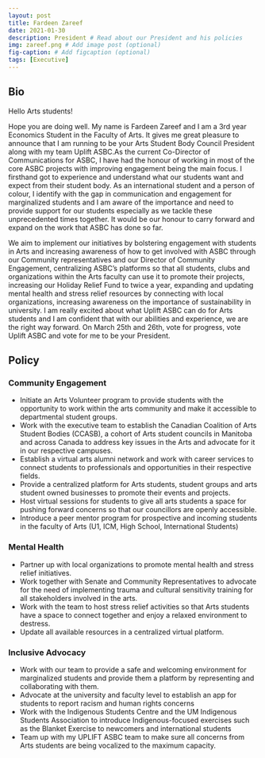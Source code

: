 ```yaml
---
layout: post
title: Fardeen Zareef
date: 2021-01-30
description: President # Read about our President and his policies
img: zareef.png # Add image post (optional)
fig-caption: # Add figcaption (optional)
tags: [Executive]
---
```

## Bio

Hello Arts students!

Hope you are doing well. My name is Fardeen Zareef and I am a 3rd year Economics Student in the Faculty of Arts. It gives me great pleasure to announce that I am running to be your Arts Student Body Council President along with my team Uplift ASBC.As the current Co-Director of Communications for ASBC, I have had the honour of working in most of the core ASBC projects with improving engagement being the main focus. I firsthand got to experience and understand what our students want and expect from their student body. As an international student and a person of colour, I identify with the gap in communication and engagement for marginalized students and I am aware of the importance and need to provide support for our students especially as we tackle these unprecedented times together. It would be our honour to carry forward and expand on the work that ASBC has done so far.

We aim to implement our initiatives by bolstering engagement with students in Arts and increasing awareness of how to get involved with ASBC through our Community representatives and our Director of Community Engagement, centralizing ASBC’s platforms so that all students, clubs and organizations within the Arts faculty can use it to promote their projects, increasing our Holiday Relief Fund to twice a year, expanding and updating mental health and stress relief resources by connecting with local organizations, increasing awareness on the importance of sustainability in university. I am really excited about what Uplift ASBC can do for Arts students and I am confident that with our abilities and experience, we are the right way forward. On March 25th and 26th, vote for progress, vote Uplift ASBC and vote for me to be your President.

## Policy

### Community Engagement
- Initiate an Arts Volunteer program to provide students with the opportunity to work within the arts community and make it accessible to departmental student groups.
- Work with the executive team to establish the Canadian Coalition of Arts Student Bodies (CCASB), a cohort of Arts student councils in Manitoba and across Canada to address key issues in the Arts and advocate for it in our respective campuses. 
- Establish a virtual arts alumni network and work with career services to connect students to professionals and opportunities in their respective fields.
- Provide a centralized platform for Arts students, student groups and arts student owned businesses to promote their events and projects.
- Host virtual sessions for students to give all arts students a space for pushing forward concerns so that our councillors are openly accessible. 
- Introduce a peer mentor program for prospective and incoming students in the faculty of Arts (U1, ICM, High School, International Students)

### Mental Health
- Partner up with local organizations to promote mental health and stress relief initiatives.
- Work together with Senate and Community Representatives to advocate for the need of implementing trauma and cultural sensitivity training for all stakeholders involved in the arts.
- Work with the team to host stress relief activities so that Arts students have a space to connect together and enjoy a relaxed environment to destress.
- Update all available resources in a centralized virtual platform.

### Inclusive Advocacy
- Work with our team to provide a safe and welcoming environment for marginalized students and provide them a platform by representing and collaborating with them.
- Advocate at the university and faculty level to establish an app for students to report racism and human rights concerns
- Work with the Indigenous Students Centre and the UM Indigenous Students Association to introduce Indigenous-focused exercises such as the Blanket Exercise to newcomers and international students
- Team up with my UPLIFT ASBC team to make sure all concerns from Arts students are being vocalized to the maximum capacity.
